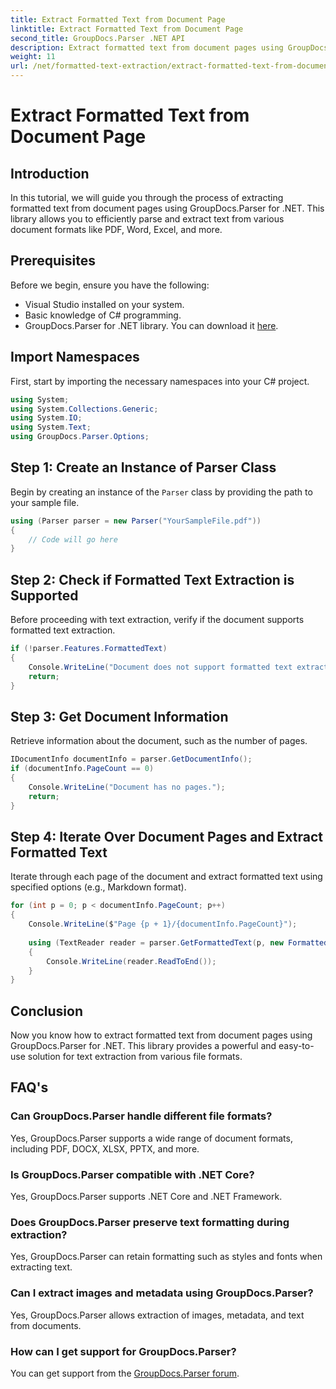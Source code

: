 ```yaml
---
title: Extract Formatted Text from Document Page
linktitle: Extract Formatted Text from Document Page
second_title: GroupDocs.Parser .NET API
description: Extract formatted text from document pages using GroupDocs.Parser for .NET. Efficient and reliable text extraction solution.
weight: 11
url: /net/formatted-text-extraction/extract-formatted-text-from-document-page/
---
```


# Extract Formatted Text from Document Page

## Introduction
In this tutorial, we will guide you through the process of extracting formatted text from document pages using GroupDocs.Parser for .NET. This library allows you to efficiently parse and extract text from various document formats like PDF, Word, Excel, and more.
## Prerequisites
Before we begin, ensure you have the following:
- Visual Studio installed on your system.
- Basic knowledge of C# programming.
- GroupDocs.Parser for .NET library. You can download it [here](https://releases.groupdocs.com/parser/net/).

## Import Namespaces
First, start by importing the necessary namespaces into your C# project.
```csharp
using System;
using System.Collections.Generic;
using System.IO;
using System.Text;
using GroupDocs.Parser.Options;
```
## Step 1: Create an Instance of Parser Class
Begin by creating an instance of the `Parser` class by providing the path to your sample file.
```csharp
using (Parser parser = new Parser("YourSampleFile.pdf"))
{
    // Code will go here
}
```
## Step 2: Check if Formatted Text Extraction is Supported
Before proceeding with text extraction, verify if the document supports formatted text extraction.
```csharp
if (!parser.Features.FormattedText)
{
    Console.WriteLine("Document does not support formatted text extraction.");
    return;
}
```
## Step 3: Get Document Information
Retrieve information about the document, such as the number of pages.
```csharp
IDocumentInfo documentInfo = parser.GetDocumentInfo();
if (documentInfo.PageCount == 0)
{
    Console.WriteLine("Document has no pages.");
    return;
}
```
## Step 4: Iterate Over Document Pages and Extract Formatted Text
Iterate through each page of the document and extract formatted text using specified options (e.g., Markdown format).
```csharp
for (int p = 0; p < documentInfo.PageCount; p++)
{
    Console.WriteLine($"Page {p + 1}/{documentInfo.PageCount}");
    
    using (TextReader reader = parser.GetFormattedText(p, new FormattedTextOptions(FormattedTextMode.Markdown)))
    {
        Console.WriteLine(reader.ReadToEnd());
    }
}
```

## Conclusion
Now you know how to extract formatted text from document pages using GroupDocs.Parser for .NET. This library provides a powerful and easy-to-use solution for text extraction from various file formats.

## FAQ's
### Can GroupDocs.Parser handle different file formats?
Yes, GroupDocs.Parser supports a wide range of document formats, including PDF, DOCX, XLSX, PPTX, and more.
### Is GroupDocs.Parser compatible with .NET Core?
Yes, GroupDocs.Parser supports .NET Core and .NET Framework.
### Does GroupDocs.Parser preserve text formatting during extraction?
Yes, GroupDocs.Parser can retain formatting such as styles and fonts when extracting text.
### Can I extract images and metadata using GroupDocs.Parser?
Yes, GroupDocs.Parser allows extraction of images, metadata, and text from documents.
### How can I get support for GroupDocs.Parser?
You can get support from the [GroupDocs.Parser forum](https://forum.groupdocs.com/c/parser/17).
